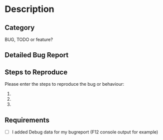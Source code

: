 # Description

## Category
BUG, TODO or feature?

## Detailed Bug Report

## Steps to Reproduce
Please enter the steps to reproduce the bug or behaviour:

1.

2.

3.

## Requirements
<!-- Please put an `x` in all the boxes that apply: -->

- [ ]  I added Debug data for my bugreport (F12 console output for example)

<!-- Bug reports without debug data might be closed quite quickly -->
